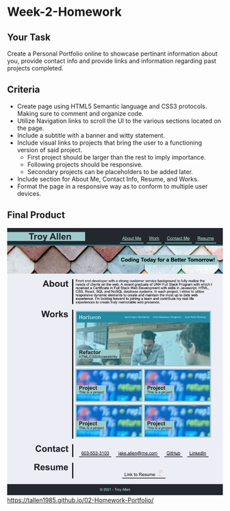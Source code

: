 # Week-2-Homework

## Your Task

Create a Personal Portfolio online to showcase pertinant information about you, provide contact info and provide links and information regarding past projects completed.

## Criteria
- Create page using HTML5 Semantic language and CSS3 protocols.  Making sure to comment and organize code.
- Utilize Navigation links to scroll the UI to the various sections located on the page.
- Include a subtitle with a banner and witty statement.
- Include visual links to projects that bring the user to a functioning version of said project.
    - First project should be larger than the rest to imply importance.
    - Following projects should be responsive.
    - Secondary projects can be placeholders to be added later.
- Include section for About Me, Contact Info, Resume, and Works.
- Format the page in a responsive way as to conform to multiple user devices.

## Final Product
![Homework 2 Screenshot](./assets/images/02-Homework-screenshot.png)
    https://tallen1985.github.io/02-Homework-Portfolio/